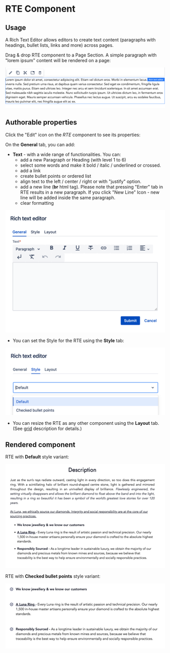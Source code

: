 # RTE Component

## Usage
A Rich Text Editor allows editors to create text content (paragraphs with headings, bullet lists, links and more) across pages.

Drag & drop RTE component to a Page Section. A simple paragraph with "lorem ipsum" content will be rendered on a page:

<p align="center" width="100%">
    <img class="image--with-border" src="./rte-edit.jpg" alt="Rich Text Editor">
</p>


## Authorable properties
Click the "Edit" icon on the *RTE* component to see its properties:

On the **General** tab, you can add:
  
  - **Text** -  with a wide range of functionalities. You can:
      - add a new Paragraph or Heading (with level 1 to 6)
      - select some words and make it bold / italic / underlined or crossed.
      - add a link
      - create bullet points or ordered list
      - align text to the left / center / right or with "justify" option.
      - add a new line (__br__ html tag). Please note that pressing "Enter" tab in RTE results in a new paragraph. If you click "New Line" Icon - new line will be added inside the same paragraph.
      - clear formatting

<p align="center" width="100%">
    <img class="image--with-border" src="./dialog-rte.jpg" alt="Quote component" width="600px">
</p>


- You can set the Style for the RTE using the **Style** tab:

<p align="center" width="100%">
    <img class="image--with-border"  src="./dialog-styles.jpg" alt="Quote styles" width="600px">
</p>

- You can resize the RTE as any other component using the **Layout** tab. (See [grid](../grid) description for details.)


## Rendered component

RTE with **Default** style variant:

<p align="center" width="100%">
    <img class="image--with-border"  src="./rte-example.jpg" alt="Rendered Rich Text" width="900px">
</p>


RTE with **Checked bullet points** style variant:

<p align="center" width="100%">
    <img class="image--with-border" src="./rte-example-checked-list.jpg" alt="Rendered Rich Text" width="900px">
</p>
